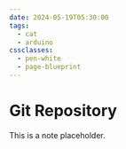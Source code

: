 ```yaml
---
date: 2024-05-19T05:30:00
tags:
  - cat
  - arduino
cssclasses:
  - pen-white
  - page-blueprint
---
```

# Git Repository
This is a note placeholder.

